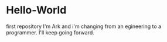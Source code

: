 # Hello-World
first repository
I'm Ark and i'm changing from an egineering to a programmer.
I'll keep going forward.
